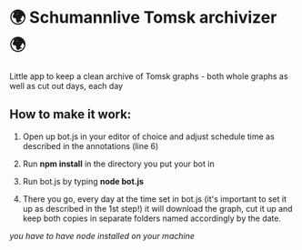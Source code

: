 # 🌍 Schumannlive Tomsk archivizer 🌍

Little app to keep a clean archive of Tomsk graphs - both whole graphs as well as cut out days, each day

## How to make it work:

1. Open up bot.js in your editor of choice and adjust schedule time as described in the annotations (line 6)

2. Run **npm install** in the directory you put your bot in

3. Run bot.js by typing **node bot.js**

4. There you go, every day at the time set in bot.js (it's important to set it up as described in the 1st step!) it will download the graph, cut it up and keep both copies in separate folders named accordingly by the date. 

*you have to have node installed on your machine*

